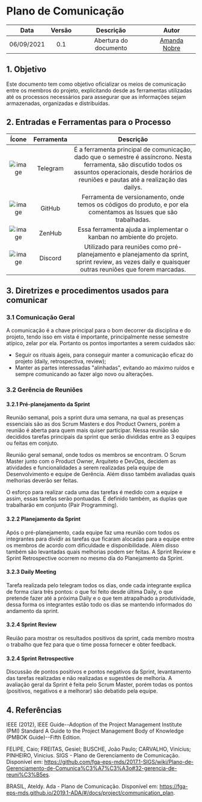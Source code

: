 # Plano de Comunicação

| Data       | Versão | Descrição                      | Autor             |
| :--------: | :----: | :----------:                   | :---------------: |
| 06/09/2021 |  0.1   | Abertura do documento | [Amanda Nobre](https://github.com/AmandaNbr)|

## 1. Objetivo
Este documento tem como objetivo oficializar os meios de comunicação entre os membros do projeto, explicitando desde as ferramentas utilizadas até os processos necessários para assegurar que as informações sejam armazenadas, organizadas e distribuídas.

## 2. Entradas e Ferramentas para o Processo

| Ícone            | Ferramenta    | Descrição                                |
| :--------------: | :-----------: | :--------------------------------------: |
| ![image](https://logospng.org/download/telegram/logo-telegram-256.png) | Telegram | É a ferramenta principal de comunicação, dado que o semestre é assíncrono. Nesta ferramenta, são discutido todos os assuntos operacionais, desde horários de reuniões e pautas até a realização das dailys. |
| ![image](https://cdn.iconscout.com/icon/free/png-256/github-1521500-1288242.png) | GitHub | Ferramenta de versionamento, onde temos os códigos do produto, e por ela comentamos as Issues que são trabalhadas. |
| ![image](https://res.cloudinary.com/crunchbase-production/image/upload/c_lpad,h_256,w_256,f_auto,q_auto:eco,dpr_1/v1465258163/u25neqcxwvia6kkbxnrg.jpg) | ZenHub | Essa ferramenta ajuda a implementar o kanban no ambiente do projeto. |
| ![image](https://cdn.iconscout.com/icon/free/png-256/discord-2752210-2285027.png) | Discord | Utilizado para reuniões como pré-planejamento e planejamento da sprint, sprint review, as vezes daily e quaisquer outras reuniões que forem marcadas. |

## 3. Diretrizes e procedimentos usados para comunicar
### 3.1 Comunicação Geral

A comunicação é a chave principal para o bom decorrer da disciplina e do projeto, tendo isso em vista é importante, principalmente nesse semestre atípico, zelar por ela. Portanto os pontos importantes a serem cuidados são:

- Seguir os rituais ágeis, para conseguir manter a comunicação eficaz do projeto (daily, retrospectiva, review);
- Manter as partes interessadas "alinhadas", evitando ao máximo ruídos e sempre comunicando ao fazer algo novo ou alterações.

### 3.2 Gerência de Reuniões
#### 3.2.1 Pré-planejamento da Sprint

Reunião semanal, pois a sprint dura uma semana, na qual as presenças essenciais são as dos Scrum Masters e dos Product Owners, porém a reunião é aberta para quem mais quiser participar. Nessa reunião são decididos tarefas principais da sprint que serão divididas entre as 3 equipes ou feitas em conjuto. 

Reunião geral semanal, onde todos os membros se encontram. O Scrum Master junto com o Product Owner, Arquiteto e DevOps, decidem as atividades e funcionalidades a serem realizadas pela equipe de Desenvolvimento e equipe de Gerência. Além disso também avaliadas quais melhorias deverão ser feitas.

O esforço para realizar cada uma das tarefas é medido com a equipe e assim, essas tarefas serão pontuadas. É definido também, as duplas que trabalharão em conjunto (Pair Programming).

#### 3.2.2 Planejamento da Sprint
Após o pré-planejamento, cada equipe faz uma reunião com todos os integrantes para dividir as tarefas que ficaram alocadas para a equipe entre os membros de acordo com dificuldade e disponibilidade. Além disso também são levantadas quais melhorias podem ser feitas. A Sprint Review e Sprint Retrospective ocorrem no mesmo dia do Planejamento da Sprint.


#### 3.2.3 Daily Meeting
Tarefa realizada pelo telegram todos os dias, onde cada integrante explica de forma clara três pontos: o que foi feito desde última Daily, o que pretende fazer até a próxima Daily e o que tem atrapalhado a produtividade, dessa forma os integrantes estão todo os dias se mantendo informados do andamento da sprint.

#### 3.2.4 Sprint Review
Reuião para mostrar os resultados positivos da sprint, cada membro mostra o trabalho que fez para que o time possa fornecer e obter feedback. 

#### 3.2.4 Sprint Retrospective
Discussão de pontos positivos e pontos negativos da Sprint, levantamento das tarefas realizadas e não realizadas e sugestões de melhoria. A avaliação geral da Sprint é feita pelo Scrum Master, porém todas os pontos (positivos, negativos e a melhorar) são debatido pela equipe.

## 4. Referências
IEEE (2012), IEEE Guide--Adoption of the Project Management Institute (PMI) Standard A Guide to the Project Management Body of Knowledge (PMBOK Guide)--Fifth Edition.

FELIPE, Caio; FREITAS, Gesiel; BUSCHE, João Paulo; CARVALHO, Vinícius; PINHEIRO, Vinicius. SIGS - Plano de Gerenciamento de Comunicação. Disponível em: https://github.com/fga-eps-mds/2017.1-SIGS/wiki/Plano-de-Gerenciamento-de-Comunica%C3%A7%C3%A3o#32-gerencia-de-reuni%C3%B5es.

BRASIL, Ateldy. Ada - Plano de Comunicação. Disponível em: https://fga-eps-mds.github.io/2019.1-ADA/#/docs/project/communication_plan.